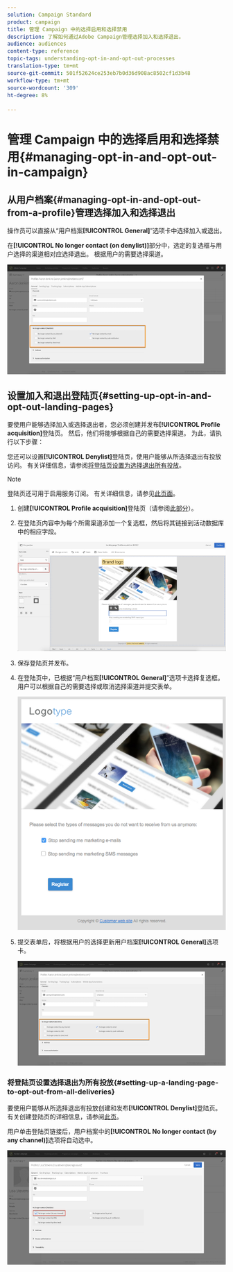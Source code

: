 ```yaml
---
solution: Campaign Standard
product: campaign
title: 管理 Campaign 中的选择启用和选择禁用
description: 了解如何通过Adobe Campaign管理选择加入和选择退出。
audience: audiences
content-type: reference
topic-tags: understanding-opt-in-and-opt-out-processes
translation-type: tm+mt
source-git-commit: 501f52624ce253eb7b0d36d908ac8502cf1d3b48
workflow-type: tm+mt
source-wordcount: '309'
ht-degree: 8%

---
```



# 管理 Campaign 中的选择启用和选择禁用{#managing-opt-in-and-opt-out-in-campaign}

## 从用户档案{#managing-opt-in-and-opt-out-from-a-profile}管理选择加入和选择退出

操作员可以直接从“用户档案&#x200B;**[!UICONTROL General]**”选项卡中选择加入或退出。

在&#x200B;**[!UICONTROL No longer contact (on denylist)]**&#x200B;部分中，选定的复选框与用户选择的渠道相对应选择退出。 根据用户的需要选择渠道。

![](assets/optin_landingpage_3.png)

## 设置加入和退出登陆页{#setting-up-opt-in-and-opt-out-landing-pages}

要使用户能够选择加入或选择退出者，您必须创建并发布&#x200B;**[!UICONTROL Profile acquisition]**&#x200B;登陆页。 然后，他们将能够根据自己的需要选择渠道。 为此，请执行以下步骤：

您还可以设置&#x200B;**[!UICONTROL Denylist]**&#x200B;登陆页，使用户能够从所选择退出有投放访问。 有关详细信息，请参阅[将登陆页设置为选择退出所有投放](#setting-up-a-landing-page-to-opt-out-from-all-deliveries)。

>[!NOTE]
>
>登陆页还可用于启用服务订阅。 有关详细信息，请参见[此页面](../../channels/using/configuring-landing-page.md#linking-a-landing-page-to-a-service)。

1. 创建&#x200B;**[!UICONTROL Profile acquisition]**&#x200B;登陆页（请参阅[此部分](../../channels/using/getting-started-with-landing-pages.md)）。
1. 在登陆页内容中为每个所需渠道添加一个复选框，然后将其链接到活动数据库中的相应字段。

   ![](assets/optin_landingpage_1.png)

1. 保存登陆页并发布。
1. 在登陆页中，已根据“用户档案&#x200B;**[!UICONTROL General]**”选项卡选择复选框。 用户可以根据自己的需要选择或取消选择渠道并提交表单。

   ![](assets/optin_landingpage_2.png)

1. 提交表单后，将根据用户的选择更新用户档案&#x200B;**[!UICONTROL General]**&#x200B;选项卡。

   ![](assets/optin_landingpage_3.png)

### 将登陆页设置选择退出为所有投放{#setting-up-a-landing-page-to-opt-out-from-all-deliveries}

要使用户能够从所选择退出有投放创建和发布&#x200B;**[!UICONTROL Denylist]**&#x200B;登陆页。 有关创建登陆页的详细信息，请参阅[此页](../../channels/using/getting-started-with-landing-pages.md)。

用户单击登陆页链接后，用户档案中的&#x200B;**[!UICONTROL No longer contact (by any channel)]**&#x200B;选项将自动选中。

![](assets/blocklisting_allchannels.png)

